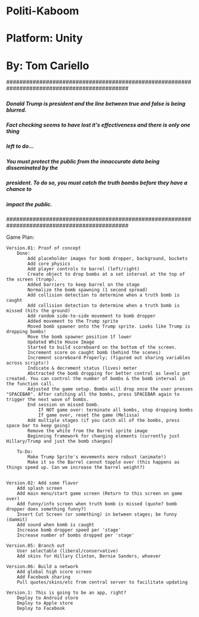# Politi-Kaboom
# Platform: Unity
# By: Tom Cariello

#############################################################################################
#####																					#####
##### Donald Trump is president and the line between true and false is being blurred. 	#####
##### Fact checking seems to have lost it's effectiveness and there is only one thing 	#####
##### left to do...																		#####
#####																					#####
##### You must protect the public from the innaccurate data being disseminated by the 	#####
##### president. To do so, you must catch the truth bombs before they have a chance to 	#####
##### impact the public.																#####
#####																					#####
#############################################################################################

Game Plan:

	Version.01: Proof of concept
		Done:
			Add placeholder images for bomb dropper, background, buckets
			Add core physics
			Add player controls to barrel (left/right)
			Create object to drop bombs at a set interval at the top of the screen (trump).
			Added barriers to keep barrel on the stage
			Normalize the bomb spawning (1 second spread)
			Add collision detection to determine when a truth bomb is caught
			Add collision detection to determine when a truth bomb is missed (hits the ground)
			Add random side-to-side movement to bomb dropper
			Added movement to the Trump sprite
			Moved bomb spawner onto the Trump sprite. Looks like Trump is dropping bombs!
			Move the bomb spawner position 1f lower
			Updated White House Image
			Started to build scoreboard on the bottom of the screen.
			Increment score on caught bomb (behind the scenes)
			Increment scoreboard Properly; (figured out sharing variables across scripts!)
			Indicate & decrement status (lives) meter
			Abstracted the bomb dropping for better control as levels get created. You can control the number of bombs & the bomb interval in the function call.
			Adjusted the game setup. Bombs will drop once the user presses "SPACEBAR". After catching all the bombs, press SPACEBAR again to trigger the next wave of bombs.
			End session on missed bomb. 
				If NOT game over: terminate all bombs, stop dropping bombs
				If game over, reset the game (Melissa)
			Add multiple stages (if you catch all of the bombs, press space bar to keep going)
			Remove the white from the Barrel sprite image
			Beginning framework for changing elements (currently just Hillary/Trump and just the bomb changes)

		To-Do:
			Make Trump Sprite's movements more robust (animate!)
			Make it so the Barrel cannot topple over (this happens as things speed up. Can we increase the barrel weight?)

			
	Version.02: Add some flavor
		Add splash screen
		Add main menu/start game screen (Return to this screen on game over)
		Add funny/info screen when truth bomb is missed (quote? bomb dropper does something funny?)
		Insert Cut Screen (or something) in between stages; be funny (dammit)
		Add sound when bomb is caught
		Increase bomb dropper speed per 'stage'
		Increase number of bombs dropped per 'stage'
		
	Version.05: Branch out
		User selectable (liberal/conservative)
		Add skins for Hillary Clinton, Bernie Sanders, whoever
	
	Version.06: Build a network
		Add global high score screen
		Add Facebook sharing
		Pull quotes/skins/etc from central server to facilitate updating

	Version.1: This is going to be an app, right?
		Deploy to Android store
		Deploy to Apple store
		Deploy to Facebook

